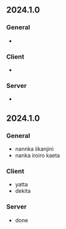 ## 2024.1.0

### General
-

### Client
-

### Server
-


## 2024.1.0

### General
- nannka iikanjini
- nanka iroiro kaeta

### Client
- yatta
- dekita

### Server
- done
